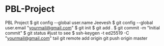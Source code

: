 # PBL-Project
PBL Project 
$ git config --global user.name Jeevesh
$ git config --global user.email "yourmail@gmail.com"
$ git init
$ git add .
$ git commit -m "Initial commit"
$ git status #just to see
$ ssh-keygen -t ed25519 -C "yourmail@gmail.com"
tail <path to id_rsa.pub>
git remote add origin <ssh url.git>
git push origin master
